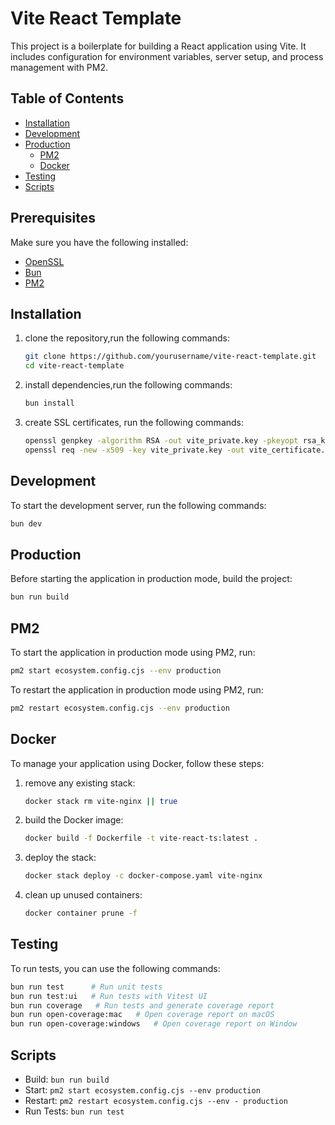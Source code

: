# Vite React Template

This project is a boilerplate for building a React application using Vite. It includes configuration for environment variables, server setup, and process management with PM2.

## Table of Contents

- [Installation](#installation)
- [Development](#development)
- [Production](#production)
   - [PM2](#pm2)
   - [Docker](#docker)
- [Testing](#testing)
- [Scripts](#scripts)

## Prerequisites

Make sure you have the following installed:

- [OpenSSL](https://www.openssl.org/)
- [Bun](https://bun.sh/)
- [PM2](https://pm2.keymetrics.io/)

## Installation

1. clone the repository,run the following commands:

   ```bash
   git clone https://github.com/yourusername/vite-react-template.git
   cd vite-react-template
   ```

2. install dependencies,run the following commands:
   ```bash
   bun install
   ```
3. create SSL certificates, run the following commands:
   ```bash
   openssl genpkey -algorithm RSA -out vite_private.key -pkeyopt rsa_keygen_bits:2048
   openssl req -new -x509 -key vite_private.key -out vite_certificate.crt -days 365
   ```

## Development

To start the development server, run the following commands:

```bash
bun dev
```

## Production

Before starting the application in production mode, build the project:

```bash
bun run build
```

## PM2
To start the application in production mode using PM2, run:

```bash
pm2 start ecosystem.config.cjs --env production
```

To restart the application in production mode using PM2, run:

```bash
pm2 restart ecosystem.config.cjs --env production
```

## Docker

To manage your application using Docker, follow these steps:

1. remove any existing stack:
   ```bash
   docker stack rm vite-nginx || true
   ```
2. build the Docker image:
   ```bash
   docker build -f Dockerfile -t vite-react-ts:latest .
   ```
3. deploy the stack:
   ```bash
   docker stack deploy -c docker-compose.yaml vite-nginx
   ```
4. clean up unused containers:
   ```bash
   docker container prune -f
   ```






## Testing

To run tests, you can use the following commands:

```bash
bun run test      # Run unit tests
bun run test:ui   # Run tests with Vitest UI
bun run coverage   # Run tests and generate coverage report
bun run open-coverage:mac   # Open coverage report on macOS
bun run open-coverage:windows   # Open coverage report on Window
```

## Scripts

- Build: `bun run build`
- Start: `pm2 start ecosystem.config.cjs --env production`
- Restart: `pm2 restart ecosystem.config.cjs --env - production`
- Run Tests: `bun run test`


